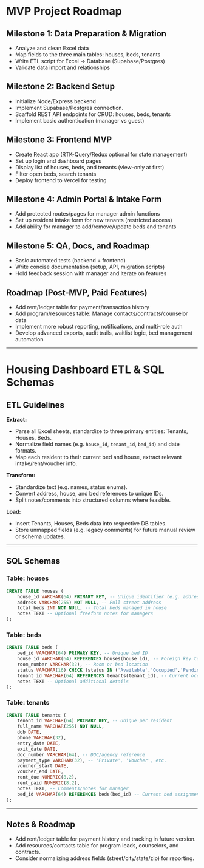 # MVP Project Roadmap

## Milestone 1: Data Preparation & Migration

- Analyze and clean Excel data
- Map fields to the three main tables: houses, beds, tenants
- Write ETL script for Excel → Database (Supabase/Postgres)
- Validate data import and relationships

## Milestone 2: Backend Setup

- Initialize Node/Express backend
- Implement Supabase/Postgres connection.
- Scaffold REST API endpoints for CRUD: houses, beds, tenants
- Implement basic authentication (manager vs guest)

## Milestone 3: Frontend MVP

- Create React app (RTK-Query/Redux optional for state management)
- Set up login and dashboard pages
- Display list of houses, beds, and tenants (view-only at first)
- Filter open beds, search tenants
- Deploy frontend to Vercel for testing

## Milestone 4: Admin Portal & Intake Form

- Add protected routes/pages for manager admin functions
- Set up resident intake form for new tenants (restricted access)
- Add ability for manager to add/remove/update beds and tenants

## Milestone 5: QA, Docs, and Roadmap

- Basic automated tests (backend + frontend)
- Write concise documentation (setup, API, migration scripts)
- Hold feedback session with manager and iterate on features

## Roadmap (Post-MVP, Paid Features)

- Add rent/ledger table for payment/transaction history
- Add program/resources table: Manage contacts/contracts/counselor data
- Implement more robust reporting, notifications, and multi-role auth
- Develop advanced exports, audit trails, waitlist logic, bed management automation

---

# Housing Dashboard ETL & SQL Schemas

## ETL Guidelines

**Extract:**

- Parse all Excel sheets, standardize to three primary entities: Tenants, Houses, Beds.
- Normalize field names (e.g. `house_id`, `tenant_id`, `bed_id`) and date formats.
- Map each resident to their current bed and house, extract relevant intake/rent/voucher info.

**Transform:**

- Standardize text (e.g. names, status enums).
- Convert address, house, and bed references to unique IDs.
- Split notes/comments into structured columns where feasible.

**Load:**

- Insert Tenants, Houses, Beds data into respective DB tables.
- Store unmapped fields (e.g. legacy comments) for future manual review or schema updates.

---

## SQL Schemas

### Table: houses

```sql
CREATE TABLE houses (
    house_id VARCHAR(64) PRIMARY KEY, -- Unique identifier (e.g. address or UUID)
    address VARCHAR(255) NOT NULL, -- Full street address
    total_beds INT NOT NULL, -- Total beds managed in house
    notes TEXT -- Optional freeform notes for managers
);
```

### Table: beds

```sql
CREATE TABLE beds (
    bed_id VARCHAR(64) PRIMARY KEY, -- Unique bed ID
    house_id VARCHAR(64) REFERENCES houses(house_id), -- Foreign key to houses
    room_number VARCHAR(32), -- Room or bed location
    status VARCHAR(16) CHECK (status IN ('Available','Occupied','Pending','Hold')), -- Bed status
    tenant_id VARCHAR(64) REFERENCES tenants(tenant_id), -- Current occupant, nullable if open
    notes TEXT -- Optional additional details
);
```

### Table: tenants

```sql
CREATE TABLE tenants (
    tenant_id VARCHAR(64) PRIMARY KEY, -- Unique per resident
    full_name VARCHAR(255) NOT NULL,
    dob DATE,
    phone VARCHAR(32),
    entry_date DATE,
    exit_date DATE,
    doc_number VARCHAR(64), -- DOC/agency reference
    payment_type VARCHAR(32), -- 'Private', 'Voucher', etc.
    voucher_start DATE,
    voucher_end DATE,
    rent_due NUMERIC(8,2),
    rent_paid NUMERIC(8,2),
    notes TEXT, -- Comments/notes for manager
    bed_id VARCHAR(64) REFERENCES beds(bed_id) -- Current bed assignment
);
```

---

## Notes & Roadmap

- Add rent/ledger table for payment history and tracking in future version.
- Add resources/contacts table for program leads, counselors, and contracts.
- Consider normalizing address fields (street/city/state/zip) for reporting.
